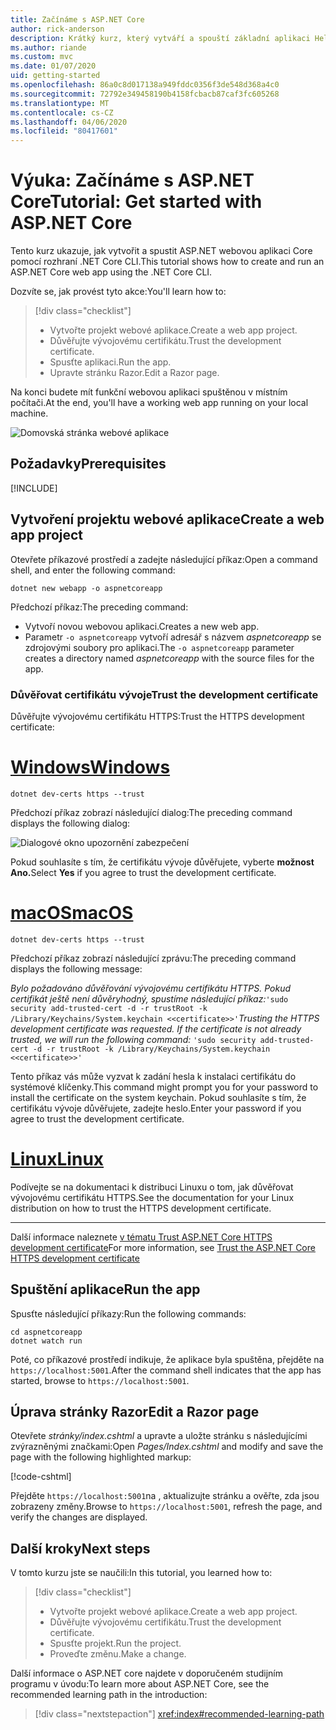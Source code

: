 ```yaml
---
title: Začínáme s ASP.NET Core
author: rick-anderson
description: Krátký kurz, který vytváří a spouští základní aplikaci Hello World pomocí ASP.NET Core.
ms.author: riande
ms.custom: mvc
ms.date: 01/07/2020
uid: getting-started
ms.openlocfilehash: 86a0c8d017138a949fddc0356f3de548d368a4c0
ms.sourcegitcommit: 72792e349458190b4158fcbacb87caf3fc605268
ms.translationtype: MT
ms.contentlocale: cs-CZ
ms.lasthandoff: 04/06/2020
ms.locfileid: "80417601"
---
```

# <a name="tutorial-get-started-with-aspnet-core"></a><span data-ttu-id="3ae57-103">Výuka: Začínáme s ASP.NET Core</span><span class="sxs-lookup"><span data-stu-id="3ae57-103">Tutorial: Get started with ASP.NET Core</span></span>

<span data-ttu-id="3ae57-104">Tento kurz ukazuje, jak vytvořit a spustit ASP.NET webovou aplikaci Core pomocí rozhraní .NET Core CLI.</span><span class="sxs-lookup"><span data-stu-id="3ae57-104">This tutorial shows how to create and run an ASP.NET Core web app using the .NET Core CLI.</span></span>

<span data-ttu-id="3ae57-105">Dozvíte se, jak provést tyto akce:</span><span class="sxs-lookup"><span data-stu-id="3ae57-105">You'll learn how to:</span></span>

> [!div class="checklist"]
> * <span data-ttu-id="3ae57-106">Vytvořte projekt webové aplikace.</span><span class="sxs-lookup"><span data-stu-id="3ae57-106">Create a web app project.</span></span>
> * <span data-ttu-id="3ae57-107">Důvěřujte vývojovému certifikátu.</span><span class="sxs-lookup"><span data-stu-id="3ae57-107">Trust the development certificate.</span></span>
> * <span data-ttu-id="3ae57-108">Spusťte aplikaci.</span><span class="sxs-lookup"><span data-stu-id="3ae57-108">Run the app.</span></span>
> * <span data-ttu-id="3ae57-109">Upravte stránku Razor.</span><span class="sxs-lookup"><span data-stu-id="3ae57-109">Edit a Razor page.</span></span>

<span data-ttu-id="3ae57-110">Na konci budete mít funkční webovou aplikaci spuštěnou v místním počítači.</span><span class="sxs-lookup"><span data-stu-id="3ae57-110">At the end, you'll have a working web app running on your local machine.</span></span>

![Domovská stránka webové aplikace](_static/home-page.png)

## <a name="prerequisites"></a><span data-ttu-id="3ae57-112">Požadavky</span><span class="sxs-lookup"><span data-stu-id="3ae57-112">Prerequisites</span></span>

[!INCLUDE[](~/includes/3.1-SDK.md)]

## <a name="create-a-web-app-project"></a><span data-ttu-id="3ae57-113">Vytvoření projektu webové aplikace</span><span class="sxs-lookup"><span data-stu-id="3ae57-113">Create a web app project</span></span>

<span data-ttu-id="3ae57-114">Otevřete příkazové prostředí a zadejte následující příkaz:</span><span class="sxs-lookup"><span data-stu-id="3ae57-114">Open a command shell, and enter the following command:</span></span>

```dotnetcli
dotnet new webapp -o aspnetcoreapp
```

<span data-ttu-id="3ae57-115">Předchozí příkaz:</span><span class="sxs-lookup"><span data-stu-id="3ae57-115">The preceding command:</span></span>

* <span data-ttu-id="3ae57-116">Vytvoří novou webovou aplikaci.</span><span class="sxs-lookup"><span data-stu-id="3ae57-116">Creates a new web app.</span></span>  
* <span data-ttu-id="3ae57-117">Parametr `-o aspnetcoreapp` vytvoří adresář s názvem *aspnetcoreapp* se zdrojovými soubory pro aplikaci.</span><span class="sxs-lookup"><span data-stu-id="3ae57-117">The `-o aspnetcoreapp` parameter creates a directory named *aspnetcoreapp* with the source files for the app.</span></span>

### <a name="trust-the-development-certificate"></a><span data-ttu-id="3ae57-118">Důvěřovat certifikátu vývoje</span><span class="sxs-lookup"><span data-stu-id="3ae57-118">Trust the development certificate</span></span>

<span data-ttu-id="3ae57-119">Důvěřujte vývojovému certifikátu HTTPS:</span><span class="sxs-lookup"><span data-stu-id="3ae57-119">Trust the HTTPS development certificate:</span></span>

# <a name="windows"></a>[<span data-ttu-id="3ae57-120">Windows</span><span class="sxs-lookup"><span data-stu-id="3ae57-120">Windows</span></span>](#tab/windows)

```dotnetcli
dotnet dev-certs https --trust
```

<span data-ttu-id="3ae57-121">Předchozí příkaz zobrazí následující dialog:</span><span class="sxs-lookup"><span data-stu-id="3ae57-121">The preceding command displays the following dialog:</span></span>

![Dialogové okno upozornění zabezpečení](~/getting-started/_static/cert.png)

<span data-ttu-id="3ae57-123">Pokud souhlasíte s tím, že certifikátu vývoje důvěřujete, vyberte **možnost Ano.**</span><span class="sxs-lookup"><span data-stu-id="3ae57-123">Select **Yes** if you agree to trust the development certificate.</span></span>

# <a name="macos"></a>[<span data-ttu-id="3ae57-124">macOS</span><span class="sxs-lookup"><span data-stu-id="3ae57-124">macOS</span></span>](#tab/macos)

```dotnetcli
dotnet dev-certs https --trust
```

<span data-ttu-id="3ae57-125">Předchozí příkaz zobrazí následující zprávu:</span><span class="sxs-lookup"><span data-stu-id="3ae57-125">The preceding command displays the following message:</span></span>

<span data-ttu-id="3ae57-126">*Bylo požadováno důvěřování vývojovému certifikátu HTTPS. Pokud certifikát ještě není důvěryhodný, spustíme následující příkaz:*`'sudo security add-trusted-cert -d -r trustRoot -k /Library/Keychains/System.keychain <<certificate>>'`</span><span class="sxs-lookup"><span data-stu-id="3ae57-126">*Trusting the HTTPS development certificate was requested. If the certificate is not already trusted, we will run the following command:* `'sudo security add-trusted-cert -d -r trustRoot -k /Library/Keychains/System.keychain <<certificate>>'`</span></span>

<span data-ttu-id="3ae57-127">Tento příkaz vás může vyzvat k zadání hesla k instalaci certifikátu do systémové klíčenky.</span><span class="sxs-lookup"><span data-stu-id="3ae57-127">This command might prompt you for your password to install the certificate on the system keychain.</span></span> <span data-ttu-id="3ae57-128">Pokud souhlasíte s tím, že certifikátu vývoje důvěřujete, zadejte heslo.</span><span class="sxs-lookup"><span data-stu-id="3ae57-128">Enter your password if you agree to trust the development certificate.</span></span>

# <a name="linux"></a>[<span data-ttu-id="3ae57-129">Linux</span><span class="sxs-lookup"><span data-stu-id="3ae57-129">Linux</span></span>](#tab/linux)

<span data-ttu-id="3ae57-130">Podívejte se na dokumentaci k distribuci Linuxu o tom, jak důvěřovat vývojovému certifikátu HTTPS.</span><span class="sxs-lookup"><span data-stu-id="3ae57-130">See the documentation for your Linux distribution on how to trust the HTTPS development certificate.</span></span>

---

<span data-ttu-id="3ae57-131">Další informace naleznete [v tématu Trust ASP.NET Core HTTPS development certificate](xref:security/enforcing-ssl#trust-the-aspnet-core-https-development-certificate-on-windows-and-macos)</span><span class="sxs-lookup"><span data-stu-id="3ae57-131">For more information, see [Trust the ASP.NET Core HTTPS development certificate](xref:security/enforcing-ssl#trust-the-aspnet-core-https-development-certificate-on-windows-and-macos)</span></span>

## <a name="run-the-app"></a><span data-ttu-id="3ae57-132">Spuštění aplikace</span><span class="sxs-lookup"><span data-stu-id="3ae57-132">Run the app</span></span>

<span data-ttu-id="3ae57-133">Spusťte následující příkazy:</span><span class="sxs-lookup"><span data-stu-id="3ae57-133">Run the following commands:</span></span>

```dotnetcli
cd aspnetcoreapp
dotnet watch run
```

<span data-ttu-id="3ae57-134">Poté, co příkazové prostředí indikuje, že aplikace byla spuštěna, přejděte na `https://localhost:5001`.</span><span class="sxs-lookup"><span data-stu-id="3ae57-134">After the command shell indicates that the app has started, browse to `https://localhost:5001`.</span></span>

## <a name="edit-a-razor-page"></a><span data-ttu-id="3ae57-135">Úprava stránky Razor</span><span class="sxs-lookup"><span data-stu-id="3ae57-135">Edit a Razor page</span></span>

<span data-ttu-id="3ae57-136">Otevřete *stránky/index.cshtml* a upravte a uložte stránku s následujícími zvýrazněnými značkami:</span><span class="sxs-lookup"><span data-stu-id="3ae57-136">Open *Pages/Index.cshtml* and modify and save the page with the following highlighted markup:</span></span>

[!code-cshtml[](sample/index.cshtml?highlight=9)]

<span data-ttu-id="3ae57-137">Přejděte `https://localhost:5001`na , aktualizujte stránku a ověřte, zda jsou zobrazeny změny.</span><span class="sxs-lookup"><span data-stu-id="3ae57-137">Browse to `https://localhost:5001`, refresh the page, and verify the changes are displayed.</span></span>

## <a name="next-steps"></a><span data-ttu-id="3ae57-138">Další kroky</span><span class="sxs-lookup"><span data-stu-id="3ae57-138">Next steps</span></span>

<span data-ttu-id="3ae57-139">V tomto kurzu jste se naučili:</span><span class="sxs-lookup"><span data-stu-id="3ae57-139">In this tutorial, you learned how to:</span></span>

> [!div class="checklist"]
> * <span data-ttu-id="3ae57-140">Vytvořte projekt webové aplikace.</span><span class="sxs-lookup"><span data-stu-id="3ae57-140">Create a web app project.</span></span>
> * <span data-ttu-id="3ae57-141">Důvěřujte vývojovému certifikátu.</span><span class="sxs-lookup"><span data-stu-id="3ae57-141">Trust the development certificate.</span></span>
> * <span data-ttu-id="3ae57-142">Spusťte projekt.</span><span class="sxs-lookup"><span data-stu-id="3ae57-142">Run the project.</span></span>
> * <span data-ttu-id="3ae57-143">Proveďte změnu.</span><span class="sxs-lookup"><span data-stu-id="3ae57-143">Make a change.</span></span>

<span data-ttu-id="3ae57-144">Další informace o ASP.NET core najdete v doporučeném studijním programu v úvodu:</span><span class="sxs-lookup"><span data-stu-id="3ae57-144">To learn more about ASP.NET Core, see the recommended learning path in the introduction:</span></span>

> [!div class="nextstepaction"]
> <xref:index#recommended-learning-path>

